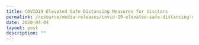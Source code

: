 ```yaml
---
title: COVID19 Elevated Safe Distancing Measures for Visitors
permalink: /resource/media-releases/covid-19-elevated-safe-distancing-measures-for-visitors
date: 2020-04-04
layout: post
description: ""
---
```

